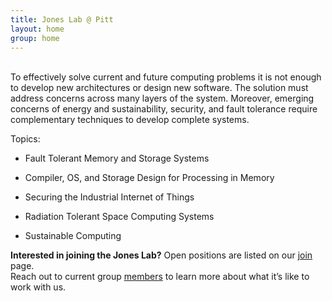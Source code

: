 ```yaml
---
title: Jones Lab @ Pitt
layout: home
group: home
---
```


<br>
To effectively solve current and future computing problems it is not enough to develop new architectures or design new software. The solution must address concerns across many layers of the system.  Moreover, emerging concerns of energy and sustainability, security, and fault tolerance require complementary techniques to develop complete systems.

Topics:

- Fault Tolerant Memory and Storage Systems

- Compiler, OS, and Storage Design for Processing in Memory

- Securing the Industrial Internet of Things

- Radiation Tolerant Space Computing Systems

- Sustainable Computing

**Interested in joining the Jones Lab?**
Open positions are listed on our <a target="_blank" href="{{ site.url }}/join"> join</a> page. <br>
Reach out to current group <a target="_blank" href="{{ site.url }}/members"> members</a> to learn more about what it’s like to work with us.
